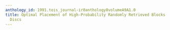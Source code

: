 ```yaml
---
anthology_id: 1991.tois_journal-ir0anthology0volumeA9A1.0
title: Optimal Placement of High-Probability Randomly Retrieved Blocks on CLV Optical
  Discs
---
```

